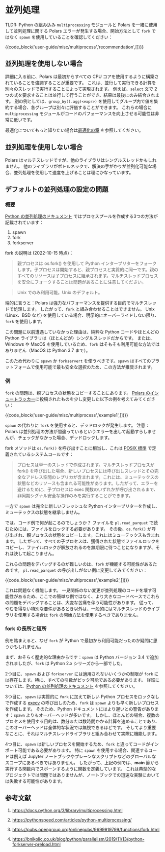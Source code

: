# 並列処理

TLDR: Python の組み込み `multiprocessing` モジュールと Polars を一緒に使用して並列処理に関する Polars エラーが発生する場合、開始方法として `fork` ではなく `spawn` を使用していることを確認してください：

{{code_block('user-guide/misc/multiprocess','recommendation',[])}}

## 並列処理を使用しない場合

詳細に入る前に、Polars は最初からすべての CPU コアを使用するように構築されていることを強調することが重要です。
これは、並行して実行できる計算を別々のスレッドで実行することによって実現されます。
例えば、`select` 文で 2 つの式を要求することは並行して行うことができ、結果は最後にのみ結合されます。
別の例としては、`group_by().agg(<expr>)` を使用してグループ内で値を集約する場合、各グループは別々に評価することができます。
これらの場合に `multiprocessing` モジュールがコードのパフォーマンスを向上させる可能性は非常に低いです。

最適化についてもっと知りたい場合は[最適化の章](../lazy/optimizations.md) を参照してください。

## 並列処理を使用しない場合

Polars はマルチスレッドですが、他のライブラリはシングルスレッドかもしれません。
他のライブラリがボトルネックで、解決の手がかりが並列化可能な場合、並列処理を使用して速度を上げることは理にかなっています。

## デフォルトの並列処理の設定の問題

### 概要

[Python の並列処理のドキュメント](https://docs.python.org/3/library/multiprocessing.html) ではプロセスプールを作成する3つの方法が記載されています：

1. spawn
1. fork
1. forkserver

fork の説明は (2022-10-15 時点)：

> 親プロセスは os.fork() を使用して Python インタープリターをフォークします。子プロセスは開始すると、親プロセスと実質的に同一です。親のすべてのリソースは子プロセスに継承されます。マルチスレッドプロセスを安全にフォークすることは問題があることに注意してください。

> Unix でのみ利用可能。Unix のデフォルト。

端的に言うと：Polars は強力なパフォーマンスを提供する目的でマルチスレッドで処理します。
したがって、`fork` と組み合わせることはできません。
Unix (Linux、BSD など) を使用している場合、明示的にオーバーライドしない限り、`fork` を使用します。

この問題に以前遭遇していなかった理由は、純粋な Python コードやほとんどの Python ライブラリは（ほとんどが）シングルスレッドだからです。
または、Windows や MacOS を使用しているため、`fork` はそもそも利用可能な方法ではありません（MacOS は Python 3.7 まで）。

このため代わりに `spawn` か `forkservert` を使うべきです。`spawn` はすべてのプラットフォームで使用可能で最も安全な選択のため、この方法が推奨されます。

### 例

`fork` の問題は、親プロセスの状態をコピーすることにあります。
[Polars のイシュートラッカー](https://github.com/pola-rs/polars/issues/3144)に投稿されたものを少し変更した以下の例を考えてみてください：

{{code_block('user-guide/misc/multiprocess','example1',[])}}

`spawn` の代わりに `fork` を使用すると、デッドロックが発生します。
注意：Polars は並列処理の方法が間違っているというエラーを出して起動すらしませんが、チェックがなかった場合、デッドロックします。

fork メソッドは `os.fork()` を呼び出すことに相当し、これは [POSIX 標準](https://pubs.opengroup.org/onlinepubs/9699919799/functions/fork.html) で定義されているシステムコールです：

> プロセスは単一のスレッドで作成されます。マルチスレッドプロセスが fork() を呼び出した場合、新しいプロセスには呼び出しスレッドとその完全なアドレス空間のレプリカが含まれます。これには、ミューテックスの状態などのリソースも含まれる可能性があります。したがって、エラーを避けるために、子プロセスは exec 関数のいずれかが呼び出されるまで、非同期シグナル安全な操作のみを実行することができます。

一方で `spawn` は完全に新しいフレッシュな Python インタープリターを作成し、ミューテックスの状態を継承しません。

では、コード例で何が起こるのでしょうか？
ファイルを `pl.read_parquet` で読むためには、ファイルをロックする必要があります。
その後、`os.fork()` が呼び出され、親プロセスの状態をコピーします。これにはミューテックスも含まれます。
したがって、すべての子プロセスは、獲得された状態でファイルロックをコピーし、ファイルロックが解放されるのを無期限に待つことになりますが、それは決して起こりません。

これらの問題をデバッグするのが難しいのは、`fork` が機能する可能性があるためです。
`pl.read_parquet` の呼び出しがない例に変更してみてください：

{{code_block('user-guide/misc/multiprocess','example2',[])}}

これは問題なく機能します。
一見関係のない変更が並列処理のコードを壊す可能性があるため、ここでの簡単な例ではなく、より大きなコードベースでこれらの問題をデバッグすることは、大変な苦痛を伴う可能性があります。
従って、やむを得ない特別な要件があるとき以外は、一般的にはマルチスレッドのライブラリを使用する場合は `fork` の開始方法を使用するべきでありません。

### fork の長所と短所

例を踏まえると、なぜ `fork` が Python で最初から利用可能だったのか疑問に思うかもしれません。

まず、おそらく歴史的な理由からです：`spawn` は Python バージョン 3.4 で追加されましたが、`fork` は Python 2.x シリーズから一部でした。

2つ目に、`spawn` および `forkserver` には適用されないいくつかの制限が `fork` には存在します。特に、すべての引数がピック可能である必要があります。
詳細については、[Python の並列処理のドキュメント](https://docs.python.org/3/library/multiprocessing.html#the-spawn-and-forkserver-start-methods) を参照してください。

3つ目に、`spawn` は実質的に `fork` に加えて新しい Python プロセスをロックなしで作成する [execv](https://pubs.opengroup.org/onlinepubs/9699919799/functions/exec.html) の呼び出しのため、`fork` は `spawn` よりも早く新しいプロセスを作成します。
そのため、Python ドキュメントにはより遅いとの警告があります：`spawn` よりもオーバーヘッドが多いです。
しかし、ほとんどの場合、複数のプロセスを使用する目的は、数分または数時間かかる計算を速めることであり、このオーバーヘッドは全体的な状況では無視できるほどです。
そしてより重要なことに、それはマルチスレッドライブラリと組み合わせて実際に機能します。

4つ目に、`spawn` は新しいプロセスを開始するため、`fork` と違ってコードがインポート可能である必要があります。
特に `spawn` を使用する場合、関連するコードは例えば Jupyter ノートブックやプレーンなスクリプトなどのグローバルなスコープにあるべきではありません。
したがって、上記の例では、__main__ 節から実行する関数内でスポーンするように関数を定義しています。
これは典型的なプロジェクトでは問題ではありませんが、ノートブックでの迅速な実験においては失敗する可能性があります。

## 参考文献

1. https://docs.python.org/3/library/multiprocessing.html

1. https://pythonspeed.com/articles/python-multiprocessing/

1. https://pubs.opengroup.org/onlinepubs/9699919799/functions/fork.html

1. https://bnikolic.co.uk/blog/python/parallelism/2019/11/13/python-forkserver-preload.html
